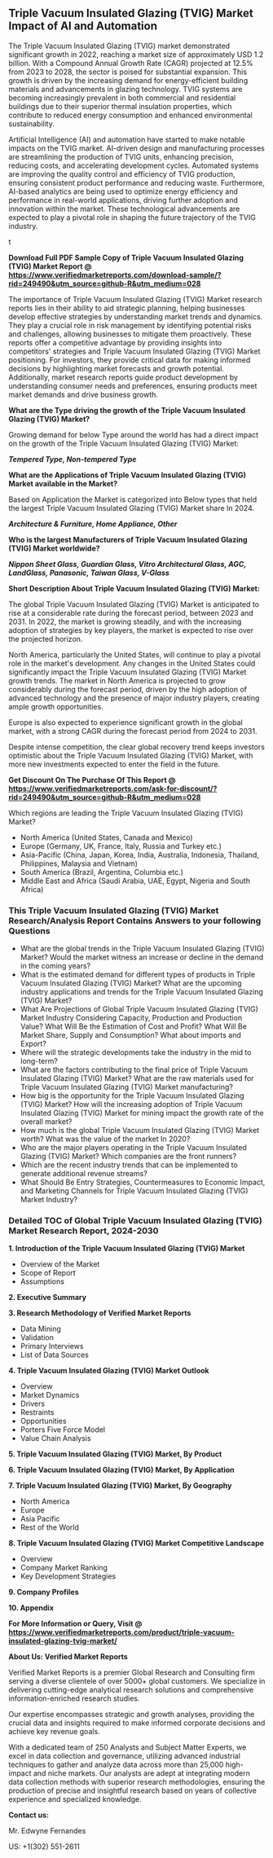 <h2>Triple Vacuum Insulated Glazing (TVIG) Market Impact of AI and Automation</h2><p>The Triple Vacuum Insulated Glazing (TVIG) market demonstrated significant growth in 2022, reaching a market size of approximately USD 1.2 billion. With a Compound Annual Growth Rate (CAGR) projected at 12.5% from 2023 to 2028, the sector is poised for substantial expansion. This growth is driven by the increasing demand for energy-efficient building materials and advancements in glazing technology. TVIG systems are becoming increasingly prevalent in both commercial and residential buildings due to their superior thermal insulation properties, which contribute to reduced energy consumption and enhanced environmental sustainability.</p><p>Artificial Intelligence (AI) and automation have started to make notable impacts on the TVIG market. AI-driven design and manufacturing processes are streamlining the production of TVIG units, enhancing precision, reducing costs, and accelerating development cycles. Automated systems are improving the quality control and efficiency of TVIG production, ensuring consistent product performance and reducing waste. Furthermore, AI-based analytics are being used to optimize energy efficiency and performance in real-world applications, driving further adoption and innovation within the market. These technological advancements are expected to play a pivotal role in shaping the future trajectory of the TVIG industry.</p>t</p><p id="" class=""><strong>Download Full PDF Sample Copy of Triple Vacuum Insulated Glazing (TVIG) Market Report @ <a href="https://www.verifiedmarketreports.com/download-sample/?rid=249490&utm_source=github-R&utm_medium=028" target="_blank">https://www.verifiedmarketreports.com/download-sample/?rid=249490&utm_source=github-R&utm_medium=028</a></strong></p><p>The importance of&nbsp;Triple Vacuum Insulated Glazing (TVIG) Market research reports lies in their ability to aid strategic planning, helping businesses develop effective strategies by understanding market trends and dynamics. They play a crucial role in risk management by identifying potential risks and challenges, allowing businesses to mitigate them proactively. These reports offer a competitive advantage by providing insights into competitors' strategies and Triple Vacuum Insulated Glazing (TVIG) Market positioning. For investors, they provide critical data for making informed decisions by highlighting market forecasts and growth potential. Additionally, market research reports guide product development by understanding consumer needs and preferences, ensuring products meet market demands and drive business growth.</p><p><strong>What are the&nbsp;Type driving the growth of the Triple Vacuum Insulated Glazing (TVIG) Market?</strong></p><p id="" class="">Growing demand for below Type around the world has had a direct impact on the growth of the Triple Vacuum Insulated Glazing (TVIG) Market:</p><em><strong>Tempered Type, Non-tempered Type</strong></em></p><strong>What are the&nbsp;Applications&nbsp;of Triple Vacuum Insulated Glazing (TVIG) Market available in the Market?</strong></p><p id="" class="">Based on Application the Market is categorized into Below types that held the largest Triple Vacuum Insulated Glazing (TVIG) Market share In 2024.</p><em><strong>Architecture & Furniture, Home Appliance, Other</strong></em></p><strong>Who is the largest Manufacturers of Triple Vacuum Insulated Glazing (TVIG) Market worldwide?</strong></p><p><em><strong>Nippon Sheet Glass, Guardian Glass, Vitro Architectural Glass, AGC, LandGlass, Panasonic, Taiwan Glass, V-Glass</strong></em></p><p id="" class=""><strong>Short Description About Triple Vacuum Insulated Glazing (TVIG) Market:</strong></p><p>The global Triple Vacuum Insulated Glazing (TVIG) Market is anticipated to rise at a considerable rate during the forecast period, between 2023 and 2031. In 2022, the market is growing steadily, and with the increasing adoption of strategies by key players, the market is expected to rise over the projected horizon.</p><p>North America, particularly the United States, will continue to play a pivotal role in the market's development. Any changes in the United States could significantly impact the Triple Vacuum Insulated Glazing (TVIG) Market growth trends. The market in North America is projected to grow considerably during the forecast period, driven by the high adoption of advanced technology and the presence of major industry players, creating ample growth opportunities.</p><p>Europe is also expected to experience significant growth in the global market, with a strong CAGR during the forecast period from 2024 to 2031.</p><p>Despite intense competition, the clear global recovery trend keeps investors optimistic about the Triple Vacuum Insulated Glazing (TVIG) Market, with more new investments expected to enter the field in the future.</p><p id="" class=""><strong>Get Discount On The Purchase Of This Report @ <a href="https://www.verifiedmarketreports.com/ask-for-discount/?rid=249490&utm_source=github-R&utm_medium=028" target="_blank">https://www.verifiedmarketreports.com/ask-for-discount/?rid=249490&utm_source=github-R&utm_medium=028</a></strong></p>Which regions are leading the Triple Vacuum Insulated Glazing (TVIG) Market?</p><ul><li>North America (United States, Canada and Mexico)</li><li>Europe (Germany, UK, France, Italy, Russia and Turkey etc.)</li><li>Asia-Pacific (China, Japan, Korea, India, Australia, Indonesia, Thailand, Philippines, Malaysia and Vietnam)</li><li>South America (Brazil, Argentina, Columbia etc.)</li><li>Middle East and Africa (Saudi Arabia, UAE, Egypt, Nigeria and South Africa)</li></ul><h3 id="" class="">This Triple Vacuum Insulated Glazing (TVIG) Market Research/Analysis Report Contains Answers to your following Questions</h3><ul><li>What are the global trends in the Triple Vacuum Insulated Glazing (TVIG) Market? Would the market witness an increase or decline in the demand in the coming years?</li><li>What is the estimated demand for different types of products in Triple Vacuum Insulated Glazing (TVIG) Market? What are the upcoming industry applications and trends for the Triple Vacuum Insulated Glazing (TVIG) Market?</li><li>What Are Projections of Global Triple Vacuum Insulated Glazing (TVIG) Market Industry Considering Capacity, Production and Production Value? What Will Be the Estimation of Cost and Profit? What Will Be Market Share, Supply and Consumption? What about imports and Export?</li><li>Where will the strategic developments take the industry in the mid to long-term?</li><li>What are the factors contributing to the final price of Triple Vacuum Insulated Glazing (TVIG) Market? What are the raw materials used for Triple Vacuum Insulated Glazing (TVIG) Market manufacturing?</li><li>How big is the opportunity for the Triple Vacuum Insulated Glazing (TVIG) Market? How will the increasing adoption of Triple Vacuum Insulated Glazing (TVIG) Market for mining impact the growth rate of the overall market?</li><li>How much is the global Triple Vacuum Insulated Glazing (TVIG) Market worth? What was the value of the market In 2020?</li><li>Who are the major players operating in the Triple Vacuum Insulated Glazing (TVIG) Market? Which companies are the front runners?</li><li>Which are the recent industry trends that can be implemented to generate additional revenue streams?</li><li>What Should Be Entry Strategies, Countermeasures to Economic Impact, and Marketing Channels for Triple Vacuum Insulated Glazing (TVIG) Market Industry?</li></ul><h3 id="" class="">Detailed TOC of Global Triple Vacuum Insulated Glazing (TVIG) Market Research Report, 2024-2030</h3><p id="" class=""><strong>1. Introduction of the Triple Vacuum Insulated Glazing (TVIG) Market</strong></p><ul><li>Overview of the Market</li><li>Scope of Report</li><li>Assumptions</li></ul><p id="" class=""><strong>2. Executive Summary</strong></p><p id="" class=""><strong>3. Research Methodology of Verified Market Reports</strong></p><ul><li>Data Mining</li><li>Validation</li><li>Primary Interviews</li><li>List of Data Sources</li></ul><p id="" class=""><strong>4. Triple Vacuum Insulated Glazing (TVIG) Market Outlook</strong></p><ul><li>Overview</li><li>Market Dynamics</li><li>Drivers</li><li>Restraints</li><li>Opportunities</li><li>Porters Five Force Model</li><li>Value Chain Analysis</li></ul><p id="" class=""><strong>5. Triple Vacuum Insulated Glazing (TVIG) Market, By Product</strong></p><p id="" class=""><strong>6. Triple Vacuum Insulated Glazing (TVIG) Market, By Application</strong></p><p id="" class=""><strong>7. Triple Vacuum Insulated Glazing (TVIG) Market, By Geography</strong></p><ul><li>North America</li><li>Europe</li><li>Asia Pacific</li><li>Rest of the World</li></ul><p id="" class=""><strong>8. Triple Vacuum Insulated Glazing (TVIG) Market Competitive Landscape</strong></p><ul><li>Overview</li><li>Company Market Ranking</li><li>Key Development Strategies</li></ul><p id="" class=""><strong>9. Company Profiles</strong></p><p id="" class=""><strong>10. Appendix</strong></p><p id="" class=""><strong>For More Information or Query, Visit @ <a href="https://www.verifiedmarketreports.com/product/triple-vacuum-insulated-glazing-tvig-market/" target="_blank">https://www.verifiedmarketreports.com/product/triple-vacuum-insulated-glazing-tvig-market/</a></strong></p><p id="" class=""><strong>About Us: Verified Market Reports</strong></p><p id="" class="">Verified Market Reports is a premier Global Research and Consulting firm serving a diverse clientele of over 5000+ global customers. We specialize in delivering cutting-edge analytical research solutions and comprehensive information-enriched research studies.</p><p id="" class="">Our expertise encompasses strategic and growth analyses, providing the crucial data and insights required to make informed corporate decisions and achieve key revenue goals.</p><p id="" class="">With a dedicated team of 250 Analysts and Subject Matter Experts, we excel in data collection and governance, utilizing advanced industrial techniques to gather and analyze data across more than 25,000 high-impact and niche markets. Our analysts are adept at integrating modern data collection methods with superior research methodologies, ensuring the production of precise and insightful research based on years of collective experience and specialized knowledge.</p><p id="" class=""><strong>Contact us:</strong></p><p id="" class="">Mr. Edwyne Fernandes</p><p id="" class="">US: +1(302) 551-2611</p>